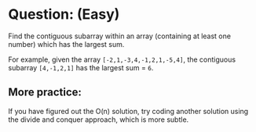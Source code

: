 # Question: (Easy)

Find the contiguous subarray within an array (containing at least one number) which has the largest sum.

For example, given the array `[-2,1,-3,4,-1,2,1,-5,4]`,
the contiguous subarray `[4,-1,2,1]` has the largest sum = `6`.

## More practice:

If you have figured out the O(n) solution, try coding another solution using the divide and conquer approach, which is more subtle.
